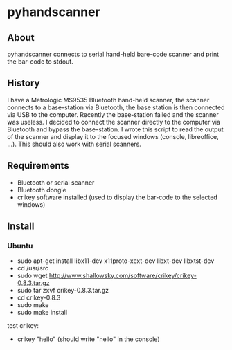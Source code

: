 # pyhandscanner 

## About
pyhandscanner connects to serial hand-held bare-code scanner and print the bar-code to stdout.

## History
I have a Metrologic MS9535 Bluetooth hand-held scanner, the scanner connects to a base-station 
via Bluetooth, the base station is then connected via USB to the computer. Recently the base-station
failed and the scanner was useless. I decided to connect the scanner directly to the computer via
Bluetooth and bypass the base-station. I wrote this script to read the output of the scanner and
display it to the focused windows (console, libreoffice, ...). This should also work with serial
scanners.

## Requirements 
- Bluetooth or serial scanner
- Bluetooth dongle
- crikey software installed (used to display the bar-code to the selected windows)

## Install

### Ubuntu
- sudo apt-get install libx11-dev x11proto-xext-dev libxt-dev libxtst-dev
- cd /usr/src
- sudo wget http://www.shallowsky.com/software/crikey/crikey-0.8.3.tar.gz
- sudo tar zxvf crikey-0.8.3.tar.gz
- cd crikey-0.8.3
- sudo make
- sudo make install

test crikey: 
- crikey "hello" (should write "hello" in the console)
